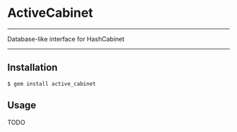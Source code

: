 ActiveCabinet
==================================================

---

Database-like interface for HashCabinet

---

Installation
--------------------------------------------------

    $ gem install active_cabinet



Usage
--------------------------------------------------

TODO
